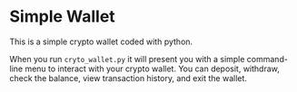 # Simple Wallet

This is a simple crypto wallet coded with python.

When you run ```cryto_wallet.py``` it will present you with a simple command-line menu to interact with your crypto wallet. You can deposit, withdraw, check the balance, view transaction history, and exit the wallet.
